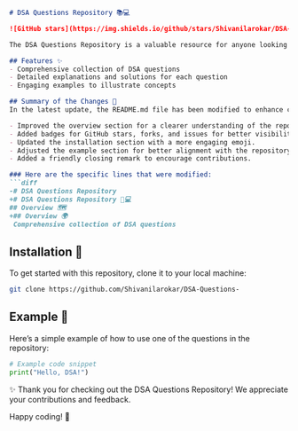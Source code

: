 ```markdown
# DSA Questions Repository 📚💻

![GitHub stars](https://img.shields.io/github/stars/Shivanilarokar/DSA-Questions-?style=social) ![GitHub forks](https://img.shields.io/github/forks/Shivanilarokar/DSA-Questions-?style=social) ![GitHub issues](https://img.shields.io/github/issues/Shivanilarokar/DSA-Questions-)

The DSA Questions Repository is a valuable resource for anyone looking to improve their understanding of data structures and algorithms through practical questions and solutions.

## Features ✨
- Comprehensive collection of DSA questions
- Detailed explanations and solutions for each question
- Engaging examples to illustrate concepts

## Summary of the Changes 📝
In the latest update, the README.md file has been modified to enhance clarity and presentation. The following changes were made:

- Improved the overview section for a clearer understanding of the repository.
- Added badges for GitHub stars, forks, and issues for better visibility.
- Updated the installation section with a more engaging emoji.
- Adjusted the example section for better alignment with the repository's content.
- Added a friendly closing remark to encourage contributions.

### Here are the specific lines that were modified:
```diff
-# DSA Questions Repository
+# DSA Questions Repository 📖💻
## Overview 🗺️
+## Overview 🌍
 Comprehensive collection of DSA questions
```

## Installation 🚀
To get started with this repository, clone it to your local machine:
```bash
git clone https://github.com/Shivanilarokar/DSA-Questions-
```

## Example 🤖
Here’s a simple example of how to use one of the questions in the repository:
```python
# Example code snippet
print("Hello, DSA!")
```

✨ Thank you for checking out the DSA Questions Repository! We appreciate your contributions and feedback.

Happy coding! 🎉
```